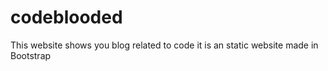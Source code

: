# codeblooded
This website shows you blog related to code it is an static website made in Bootstrap
